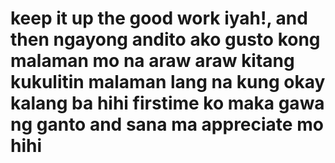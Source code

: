 # keep it up the good work iyah!, and then ngayong andito ako gusto kong malaman mo na araw araw kitang kukulitin malaman lang na kung okay kalang ba hihi firstime ko maka gawa ng ganto and sana ma appreciate mo hihi
